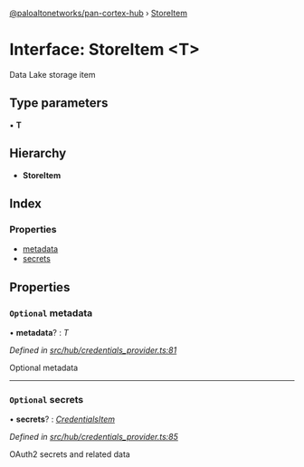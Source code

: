 [@paloaltonetworks/pan-cortex-hub](../README.md) › [StoreItem](storeitem.md)

# Interface: StoreItem <**T**>

Data Lake storage item

## Type parameters

▪ **T**

## Hierarchy

* **StoreItem**

## Index

### Properties

* [metadata](storeitem.md#optional-metadata)
* [secrets](storeitem.md#optional-secrets)

## Properties

### `Optional` metadata

• **metadata**? : *T*

*Defined in [src/hub/credentials_provider.ts:81](https://github.com/xhoms/pan-cortex-hub-nodejs/blob/bb3819c/src/hub/credentials_provider.ts#L81)*

Optional metadata

___

### `Optional` secrets

• **secrets**? : *[CredentialsItem](credentialsitem.md)*

*Defined in [src/hub/credentials_provider.ts:85](https://github.com/xhoms/pan-cortex-hub-nodejs/blob/bb3819c/src/hub/credentials_provider.ts#L85)*

OAuth2 secrets and related data
